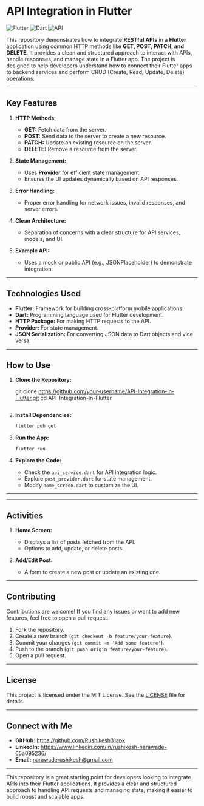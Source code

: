 # **API Integration in Flutter**

![Flutter](https://img.shields.io/badge/Flutter-%2302569B.svg?style=for-the-badge&logo=Flutter&logoColor=white)
![Dart](https://img.shields.io/badge/Dart-%230175C2.svg?style=for-the-badge&logo=Dart&logoColor=white)
![API](https://img.shields.io/badge/API-Integration-blue)

This repository demonstrates how to integrate **RESTful APIs** in a **Flutter** application using common HTTP methods like **GET, POST, PATCH, and DELETE**. It provides a clean and structured approach to interact with APIs, handle responses, and manage state in a Flutter app. The project is designed to help developers understand how to connect their Flutter apps to backend services and perform CRUD (Create, Read, Update, Delete) operations.

---

## **Key Features**
1. **HTTP Methods:**
   - **GET:** Fetch data from the server.
   - **POST:** Send data to the server to create a new resource.
   - **PATCH:** Update an existing resource on the server.
   - **DELETE:** Remove a resource from the server.

2. **State Management:**
   - Uses **Provider** for efficient state management.
   - Ensures the UI updates dynamically based on API responses.

3. **Error Handling:**
   - Proper error handling for network issues, invalid responses, and server errors.

4. **Clean Architecture:**
   - Separation of concerns with a clear structure for API services, models, and UI.

5. **Example API:**
   - Uses a mock or public API (e.g., JSONPlaceholder) to demonstrate integration.

---

## **Technologies Used**
- **Flutter:** Framework for building cross-platform mobile applications.
- **Dart:** Programming language used for Flutter development.
- **HTTP Package:** For making HTTP requests to the API.
- **Provider:** For state management.
- **JSON Serialization:** For converting JSON data to Dart objects and vice versa.

---


## **How to Use**

1. **Clone the Repository:**

   git clone https://github.com/your-username/API-Integration-In-Flutter.git
   cd API-Integration-In-Flutter

   ```

2. **Install Dependencies:**
   ```bash
   flutter pub get
   ```

3. **Run the App:**
   ```bash
   flutter run
   ```

4. **Explore the Code:**
   - Check the `api_service.dart` for API integration logic.
   - Explore `post_provider.dart` for state management.
   - Modify `home_screen.dart` to customize the UI.

---


---

## **Activities**
1. **Home Screen:**
   - Displays a list of posts fetched from the API.
   - Options to add, update, or delete posts.

2. **Add/Edit Post:**
   - A form to create a new post or update an existing one.


---

## **Contributing**
Contributions are welcome! If you find any issues or want to add new features, feel free to open a pull request.

1. Fork the repository.
2. Create a new branch (`git checkout -b feature/your-feature`).
3. Commit your changes (`git commit -m 'Add some feature'`).
4. Push to the branch (`git push origin feature/your-feature`).
5. Open a pull request.

---

## **License**
This project is licensed under the MIT License. See the [LICENSE](LICENSE) file for details.

---

## **Connect with Me**
- **GitHub:** https://github.com/Rushikesh31apk
- **LinkedIn:** https://www.linkedin.com/in/rushikesh-narawade-65a095236/
- **Email:** narawaderushikesh@gmail.com

---

This repository is a great starting point for developers looking to integrate APIs into their Flutter applications. It provides a clear and structured approach to handling API requests and managing state, making it easier to build robust and scalable apps.

